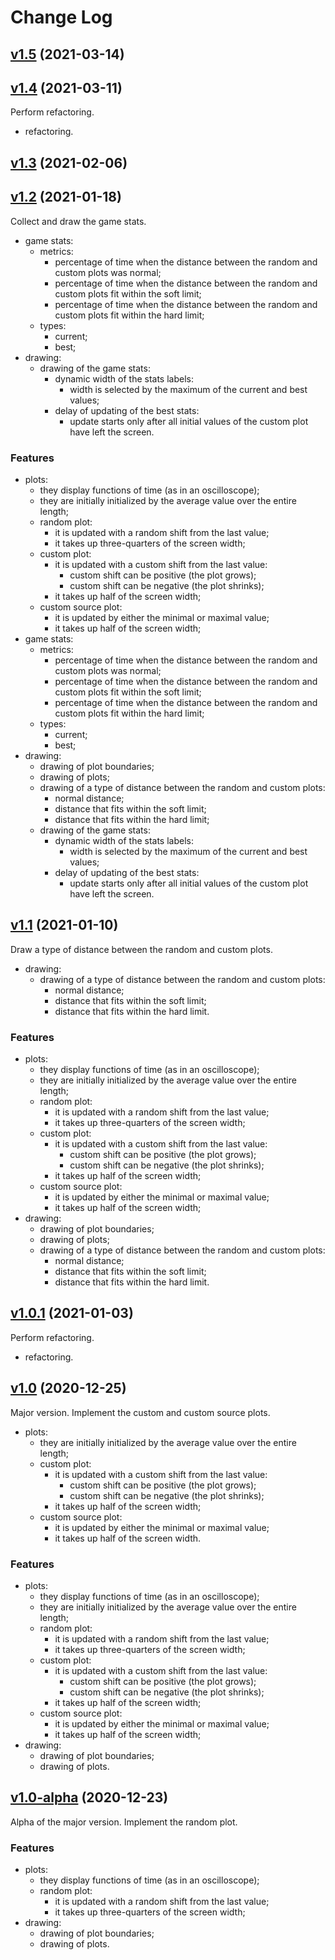 # Change Log

## [v1.5](https://github.com/thewizardplusplus/pwm-simulator/tree/v1.5) (2021-03-14)

## [v1.4](https://github.com/thewizardplusplus/pwm-simulator/tree/v1.4) (2021-03-11)

Perform refactoring.

- refactoring.

## [v1.3](https://github.com/thewizardplusplus/pwm-simulator/tree/v1.3) (2021-02-06)

## [v1.2](https://github.com/thewizardplusplus/pwm-simulator/tree/v1.2) (2021-01-18)

Collect and draw the game stats.

- game stats:
  - metrics:
    - percentage of time when the distance between the random and custom plots was normal;
    - percentage of time when the distance between the random and custom plots fit within the soft limit;
    - percentage of time when the distance between the random and custom plots fit within the hard limit;
  - types:
    - current;
    - best;
- drawing:
  - drawing of the game stats:
    - dynamic width of the stats labels:
      - width is selected by the maximum of the current and best values;
    - delay of updating of the best stats:
      - update starts only after all initial values of the custom plot have left the screen.

### Features

- plots:
  - they display functions of time (as in an oscilloscope);
  - they are initially initialized by the average value over the entire length;
  - random plot:
    - it is updated with a random shift from the last value;
    - it takes up three-quarters of the screen width;
  - custom plot:
    - it is updated with a custom shift from the last value:
      - custom shift can be positive (the plot grows);
      - custom shift can be negative (the plot shrinks);
    - it takes up half of the screen width;
  - custom source plot:
    - it is updated by either the minimal or maximal value;
    - it takes up half of the screen width;
- game stats:
  - metrics:
    - percentage of time when the distance between the random and custom plots was normal;
    - percentage of time when the distance between the random and custom plots fit within the soft limit;
    - percentage of time when the distance between the random and custom plots fit within the hard limit;
  - types:
    - current;
    - best;
- drawing:
  - drawing of plot boundaries;
  - drawing of plots;
  - drawing of a type of distance between the random and custom plots:
    - normal distance;
    - distance that fits within the soft limit;
    - distance that fits within the hard limit;
  - drawing of the game stats:
    - dynamic width of the stats labels:
      - width is selected by the maximum of the current and best values;
    - delay of updating of the best stats:
      - update starts only after all initial values of the custom plot have left the screen.

## [v1.1](https://github.com/thewizardplusplus/pwm-simulator/tree/v1.1) (2021-01-10)

Draw a type of distance between the random and custom plots.

- drawing:
  - drawing of a type of distance between the random and custom plots:
    - normal distance;
    - distance that fits within the soft limit;
    - distance that fits within the hard limit.

### Features

- plots:
  - they display functions of time (as in an oscilloscope);
  - they are initially initialized by the average value over the entire length;
  - random plot:
    - it is updated with a random shift from the last value;
    - it takes up three-quarters of the screen width;
  - custom plot:
    - it is updated with a custom shift from the last value:
      - custom shift can be positive (the plot grows);
      - custom shift can be negative (the plot shrinks);
    - it takes up half of the screen width;
  - custom source plot:
    - it is updated by either the minimal or maximal value;
    - it takes up half of the screen width;
- drawing:
  - drawing of plot boundaries;
  - drawing of plots;
  - drawing of a type of distance between the random and custom plots:
    - normal distance;
    - distance that fits within the soft limit;
    - distance that fits within the hard limit.

## [v1.0.1](https://github.com/thewizardplusplus/pwm-simulator/tree/v1.0.1) (2021-01-03)

Perform refactoring.

- refactoring.

## [v1.0](https://github.com/thewizardplusplus/pwm-simulator/tree/v1.0) (2020-12-25)

Major version. Implement the custom and custom source plots.

- plots:
  - they are initially initialized by the average value over the entire length;
  - custom plot:
    - it is updated with a custom shift from the last value:
      - custom shift can be positive (the plot grows);
      - custom shift can be negative (the plot shrinks);
    - it takes up half of the screen width;
  - custom source plot:
    - it is updated by either the minimal or maximal value;
    - it takes up half of the screen width.

### Features

- plots:
  - they display functions of time (as in an oscilloscope);
  - they are initially initialized by the average value over the entire length;
  - random plot:
    - it is updated with a random shift from the last value;
    - it takes up three-quarters of the screen width;
  - custom plot:
    - it is updated with a custom shift from the last value:
      - custom shift can be positive (the plot grows);
      - custom shift can be negative (the plot shrinks);
    - it takes up half of the screen width;
  - custom source plot:
    - it is updated by either the minimal or maximal value;
    - it takes up half of the screen width;
- drawing:
  - drawing of plot boundaries;
  - drawing of plots.

## [v1.0-alpha](https://github.com/thewizardplusplus/pwm-simulator/tree/v1.0-alpha) (2020-12-23)

Alpha of the major version. Implement the random plot.

### Features

- plots:
  - they display functions of time (as in an oscilloscope);
  - random plot:
    - it is updated with a random shift from the last value;
    - it takes up three-quarters of the screen width;
- drawing:
  - drawing of plot boundaries;
  - drawing of plots.
